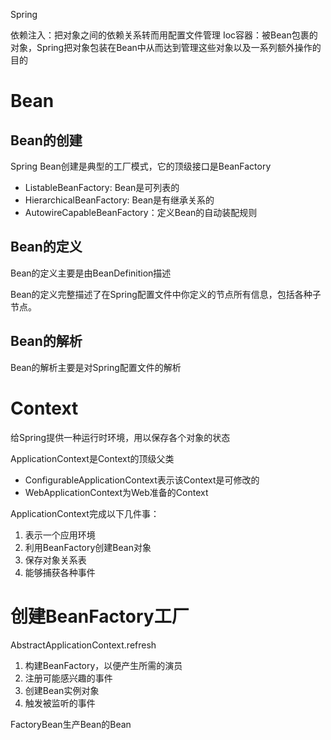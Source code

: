 Spring

依赖注入：把对象之间的依赖关系转而用配置文件管理
Ioc容器：被Bean包裹的对象，Spring把对象包装在Bean中从而达到管理这些对象以及一系列额外操作的目的

# Bean

## Bean的创建

Spring Bean创建是典型的工厂模式，它的顶级接口是BeanFactory

- ListableBeanFactory: Bean是可列表的
- HierarchicalBeanFactory: Bean是有继承关系的
- AutowireCapableBeanFactory：定义Bean的自动装配规则

## Bean的定义

Bean的定义主要是由BeanDefinition描述

Bean的定义完整描述了在Spring配置文件中你定义的<bean/>节点所有信息，包括各种子节点。

## Bean的解析

Bean的解析主要是对Spring配置文件的解析

# Context

给Spring提供一种运行时环境，用以保存各个对象的状态

ApplicationContext是Context的顶级父类

- ConfigurableApplicationContext表示该Context是可修改的
- WebApplicationContext为Web准备的Context

ApplicationContext完成以下几件事：

1. 表示一个应用环境
2. 利用BeanFactory创建Bean对象
3. 保存对象关系表
4. 能够捕获各种事件

# 创建BeanFactory工厂

AbstractApplicationContext.refresh

1. 构建BeanFactory，以便产生所需的演员
2. 注册可能感兴趣的事件
3. 创建Bean实例对象
4. 触发被监听的事件

FactoryBean生产Bean的Bean
